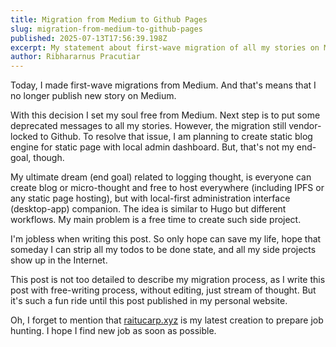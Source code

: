 ```yaml
---
title: Migration from Medium to Github Pages
slug: migration-from-medium-to-github-pages
published: 2025-07-13T17:56:39.198Z
excerpt: My statement about first-wave migration of all my stories on Medium to Github Pages. Also some rant about life, and my dream for the future of blog engine. All in less than 500 words.
author: Ribhararnus Pracutiar
---
```

Today, I made first-wave migrations from Medium. And that's means that I no longer publish new story on Medium.

With this decision I set my soul free from Medium. Next step is to put some deprecated messages to all my stories. However, the migration still vendor-locked to Github. To resolve that issue, I am planning to create static blog engine for static page with local admin dashboard. But, that's not my end-goal, though.

My ultimate dream (end goal) related to logging thought, is everyone can create blog or micro-thought and free to host everywhere (including IPFS or any static page hosting), but with local-first administration interface (desktop-app) companion. The idea is similar to Hugo but different workflows. My main problem is a free time to create such side project. 

I'm jobless when writing this post. So only hope can save my life, hope that someday I can strip all my todos to be done state, and all my side projects show up in the Internet.

This post is not too detailed to describe my migration process, as I write this post with free-writing process, without editing, just stream of thought. But it's such a fun ride until this post published in my personal website.

Oh, I forget to mention that [raitucarp.xyz](https://raitucarp.xyz) is my latest creation to prepare job hunting. I hope I find new job as soon as possible.